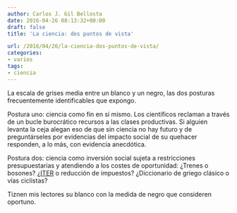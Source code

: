 ```yaml
---
author: Carlos J. Gil Bellosta
date: 2016-04-26 08:13:32+00:00
draft: false
title: 'La ciencia: dos puntos de vista'

url: /2016/04/26/la-ciencia-dos-puntos-de-vista/
categories:
- varios
tags:
- ciencia
---
```


La escala de grises media entre un blanco y un negro, las dos posturas frecuentemente identificables que expongo.

Postura uno: ciencia como fin en sí mismo. Los científicos reclaman a través de un bucle burocrático recursos a las clases productivas. Si alguien levanta la ceja alegan eso de que sin ciencia no hay futuro y de preguntárseles por evidencias del impacto social de su quehacer responden, a lo más, con evidencia anecdótica.

Postura dos: ciencia como inversión social sujeta a restricciones presupuestarias y atendiendo a los costes de oportunidad: ¿Trenes o bosones? ¿[ITER](https://www.iter.org/proj/inafewlines) o reducción de impuestos? ¿Diccionario de griego clásico o vías ciclistas?

Tiznen mis lectores su blanco con la medida de negro que consideren oportuno.


